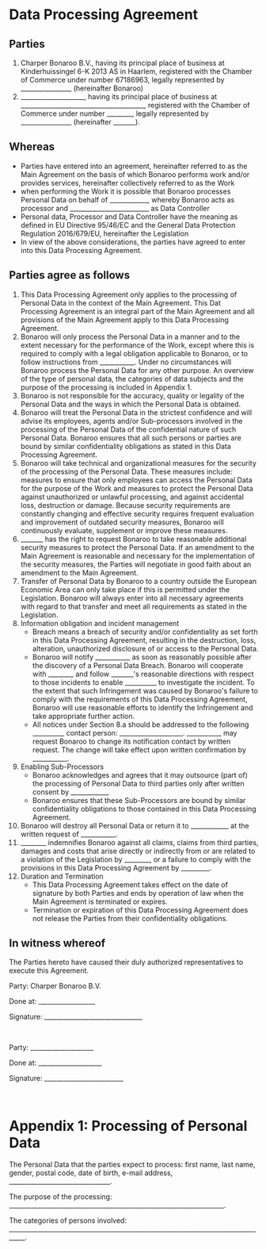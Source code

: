 # Data Processing Agreement

## Parties

1. Charper Bonaroo B.V., having its principal place of business at Kinderhuissingel 6-K 2013 AS in Haarlem, registered with the Chamber of Commerce under number 67186963, legally represented by ________________ (hereinafter Bonaroo)
2. ____________________, having its principal place of business at _______________________________________, registered with the Chamber of Commerce under number ________, legally represented by ________________ (hereinafter _______).

## Whereas
- Parties have entered into an agreement, hereinafter referred to as the Main Agreement on the basis of which Bonaroo performs work and/or provides services, hereinafter collectively referred to as the Work
- when performing the Work it is possible that Bonaroo processes Personal Data on behalf of ____________, whereby Bonaroo acts as processor and _________________________ as Data Controller
- Personal data, Processor and Data Controller have the meaning as defined in EU Directive 95/46/EC and the General Data Protection Regulation 2016/679/EU, hereinafter the Legislation
- In view of the above considerations, the parties have agreed to enter into this Data Processing Agreement.

## Parties agree as follows

1. This Data Processing Agreement only applies to the processing of Personal Data in the context of the Main Agreement. This Dat Processing Agreement is an integral part of the Main Agreement and all provisions of the Main Agreement apply to this Data Processing Agreement.
2. Bonaroo will only process the Personal Data in a manner and to the extent necessary for the performance of the Work, except where this is required to comply with a legal obligation applicable to Bonaroo, or to follow instructions from ___________. Under no circumstances will Bonaroo process the Personal Data for any other purpose. An overview of the type of personal data, the categories of data subjects and the purpose of the processing is included in Appendix 1.
3. Bonaroo is not responsible for the accuracy, quality or legality of the Personal Data and the ways in which the Personal Data is obtained.
4. Bonaroo will treat the Personal Data in the strictest confidence and will advise its employees, agents and/or Sub-processors involved in the processing of the Personal Data of the confidential nature of such Personal Data. Bonaroo ensures that all such persons or parties are bound by similar confidentiality obligations as stated in this Data Processing Agreement.
5. Bonaroo will take technical and organizational measures for the security of the processing of the Personal Data. These measures include: measures to ensure that only employees can access the Personal Data for the purpose of the Work and measures to protect the Personal Data against unauthorized or unlawful processing, and against accidental loss, destruction or damage. Because security requirements are constantly changing and effective security requires frequent evaluation and improvement of outdated security measures, Bonaroo will continuously evaluate, supplement or improve these measures.
6. _______ has the right to request Bonaroo to take reasonable additional security measures to protect the Personal Data. If an amendment to the Main Agreement is reasonable and necessary for the implementation of the security measures, the Parties will negotiate in good faith about an amendment to the Main Agreement.
7. Transfer of Personal Data by Bonaroo to a country outside the European Economic Area can only take place if this is permitted under the Legislation. Bonaroo will always enter into all necessary agreements with regard to that transfer and meet all requirements as stated in the Legislation. 
8. Information obligation and incident management
   - Breach means a breach of security and/or confidentiality as set forth in this Data Processing Agreement, resulting in the destruction, loss, alteration, unauthorized disclosure of or access to the Personal Data.
   - Bonaroo will notify ___________ as soon as reasonably possible after the discovery of a Personal Data Breach. Bonaroo will cooperate with ________ and follow _______'s reasonable directions with respect to those incidents to enable __________ to investigate the incident. To the extent that such Infringement was caused by Bonaroo's failure to comply with the requirements of this Data Processing Agreement, Bonaroo will use reasonable efforts to identify the Infringement and take appropriate further action.
   - All notices under Section 8.a should be addressed to the following __________ contact person: ____________________. ___________ may request Bonaroo to change its notification contact by written request. The change will take effect upon written confirmation by ___________.
9. Enabling Sub-Processors
   - Bonaroo acknowledges and agrees that it may outsource (part of) the processing of Personal Data to third parties only after written consent by ____________
   - Bonaroo ensures that these Sub-Processors are bound by similar confidentiality obligations to those contained in this Data Processing Agreement.
10. Bonaroo will destroy all Personal Data or return it to ____________ at the written request of ___________.
11. ________ indemnifies Bonaroo against all claims, claims from third parties, damages and costs that arise directly or indirectly from or are related to a violation of the Legislation by ________, or a failure to comply with the provisions in this Data Processing Agreement by _________.
12. Duration and Termination
    - This Data Processing Agreement takes effect on the date of signature by both Parties and ends by operation of law when the Main Agreement is terminated or expires.
    - Termination or expiration of this Data Processing Agreement does not release the Parties from their confidentiality obligations.

## In witness whereof

The Parties hereto have caused their duly authorized representatives to execute this Agreement.

Party: Charper Bonaroo B.V.

Done at: __________________

Signature: _______________________________

<br/>

Party: ____________________

Done at: ____________________

Signature: _________________________

<br/>

# Appendix 1: Processing of Personal Data

The Personal Data that the parties expect to process: first name, last name, gender, postal code, date of birth, e-mail address, ________________________________.

The purpose of the processing: ____________________________________________________________________.

The categories of persons involved: ___________________________________________________________________________________.
